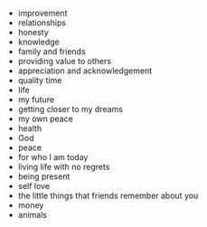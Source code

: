 - improvement
- relationships
- honesty
- knowledge
- family and friends
- providing value to others
- appreciation and acknowledgement
- quality time
- life
- my future
- getting closer to my dreams
- my own peace
- health
- God
- peace
- for who I am today
- living life with no regrets
- being present
- self love
- the little things that friends remember about you
- money
- animals